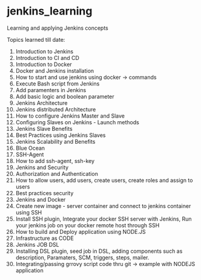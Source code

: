 # jenkins_learning
Learning and applying Jenkins concepts

Topics learned till date:
1) Introduction to Jenkins
2) Introduction to CI and CD
3) Introduction to Docker
4) Docker and Jenkins installation
5) How to start and use jenkins using docker -> commands
6) Execute Bash script from Jenkins
7) Add paramenters in Jenkins
8) Add basic logic and boolean parameter
9) Jenkins Architecture
10) Jenkins distributed Architecture
11) How to configure Jenkins Master and Slave
12) Configuring Slaves on Jenkins - Launch methods 
13) Jenkins Slave Benefits
14) Best Practices using Jenkins Slaves
15) Jenkins Scalability and Benefits
16) Blue Ocean
17) SSH-Agent
18) How to add ssh-agent, ssh-key
19) Jenkins and Security
20) Authorization and Authentication
21) How to allow users, add users, create users, create roles and assign to users
22) Best practices security
23) Jenkins and Docker
24) Create new image - server container and connect to jenkins container using SSH
25) Install SSH plugin, Integrate your docker SSH server with Jenkins, Run your jenkins job on your docker remote host through SSH
26) How to build and Deploy application using NODE.JS
27) Infrastructure as CODE
28) Jenkins JOB DSL 
29) Installing DSL plugin, seed job in DSL, adding components such as description, Paramaters, SCM, triggers, steps, mailer.
30) Integrating/passing grrovy script code thru git -> example with NODEJS application
